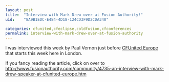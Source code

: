 ```yaml
---
layout: post
title:  "Interview with Mark Drew over at Fusion Authority!"
uid:	"8A9B1EDC-E484-4D18-124CD3F9D2CDA340"

categories: cfunited,cfeclipse,coldfusion,cfconferences
permalink: interview-with-mark-drew-over-at-fusion-authority
---
```

I was interviewed this week by Paul Vernon just before <a href="http://europe.cfunited.com/">CFUnited Europe</a> that starts this week here in London.

If you fancy reading the article, click on over to <a href="http://www.fusionauthority.com/community/4735-an-interview-with-mark-drew-speaker-at-cfunited-europe.htm">http://www.fusionauthority.com/community/4735-an-interview-with-mark-drew-speaker-at-cfunited-europe.htm</a>